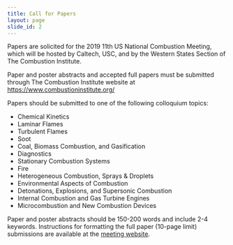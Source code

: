 ```yaml
---
title: Call for Papers
layout: page
slide_id: 2
---
```


Papers are solicited for the 2019 11th US National Combustion Meeting, which will be hosted by Caltech, USC, and by the Western States Section of The Combustion Institute.

Paper and poster abstracts and accepted full papers must be submitted through The Combustion Institute website at <https://www.combustioninstitute.org/>

Papers should be submitted to one of the following colloquium topics:

- Chemical Kinetics
- Laminar Flames
- Turbulent Flames
- Soot
- Coal, Biomass Combustion, and Gasification
- Diagnostics
- Stationary Combustion Systems
- Fire
- Heterogeneous Combustion, Sprays & Droplets
- Environmental Aspects of Combustion
- Detonations, Explosions, and Supersonic Combustion
- Internal Combustion and Gas Turbine Engines
- Microcombustion and New Combustion Devices

Paper and poster abstracts should be 150-200 words and include 2-4 keywords. Instructions for formatting the full paper (10-page limit) submissions are available at the [meeting website](/submission.html).
